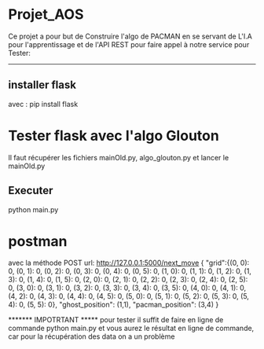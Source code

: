 # Projet_AOS
Ce projet a pour but de Construire l'algo de PACMAN en se servant de L'I.A pour l'apprentissage et de l'API REST pour faire appel à notre service
pour Tester:

*******
## installer flask 
avec : pip install flask

# Tester flask avec l'algo Glouton
Il faut récupérer les fichiers mainOld.py, algo_glouton.py et lancer le mainOld.py 
## Executer 
python main.py

# postman
avec la méthode POST
url: http://127.0.0.1:5000/next_move
{
  "grid":{(0, 0): 0, (0, 1): 0, (0, 2): 0, (0, 3): 0, (0, 4): 0, (0, 5): 0, (1, 0): 0, (1, 1): 0, (1, 2): 0, (1, 3): 0, (1, 4): 0, (1, 5): 0, (2, 0): 0, (2, 1): 0, (2, 2): 0, (2, 3): 0, (2, 4): 0, (2, 5): 0, (3, 0): 0, (3, 1): 0, (3, 2): 0, (3, 3): 0, (3, 4): 0, (3, 5): 0, (4, 0): 0, (4, 1): 0, (4, 2): 0, (4, 3): 0, (4, 4): 0, (4, 5): 0, (5, 0): 0, (5, 1): 0, (5, 2): 0, (5, 3): 0, (5, 4): 0, (5, 5): 0},
  "ghost_position": (1,1),
  "pacman_position": (3,4)
}

******* IMPOTRTANT *****
pour tester il suffit de faire en ligne de commande python main.py et vous aurez le résultat en ligne de commande, car pour la récupération des data on a un problème
